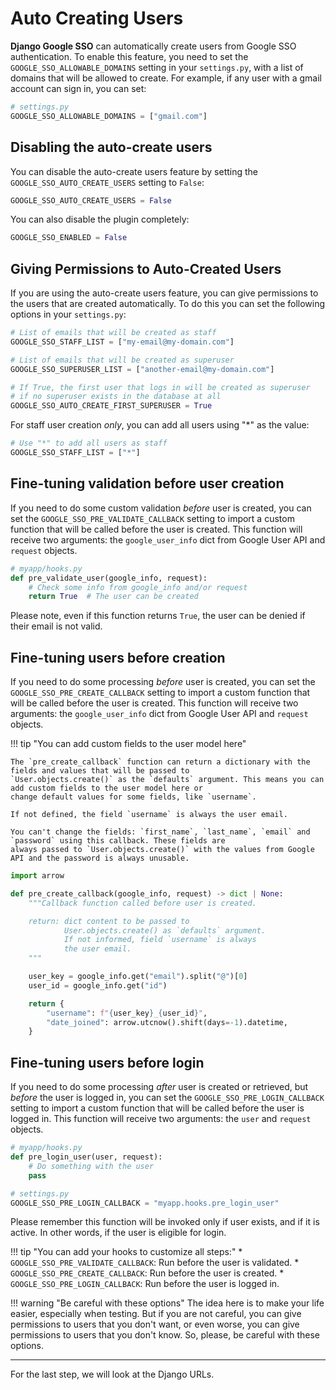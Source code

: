 # Auto Creating Users

**Django Google SSO** can automatically create users from Google SSO authentication. To enable this feature, you need to
set the `GOOGLE_SSO_ALLOWABLE_DOMAINS` setting in your `settings.py`, with a list of domains that will be allowed to create.
For example, if any user with a gmail account can sign in, you can set:

```python
# settings.py
GOOGLE_SSO_ALLOWABLE_DOMAINS = ["gmail.com"]
```

## Disabling the auto-create users

You can disable the auto-create users feature by setting the `GOOGLE_SSO_AUTO_CREATE_USERS` setting to `False`:

```python
GOOGLE_SSO_AUTO_CREATE_USERS = False
```

You can also disable the plugin completely:

```python
GOOGLE_SSO_ENABLED = False
```

## Giving Permissions to Auto-Created Users

If you are using the auto-create users feature, you can give permissions to the users that are created automatically. To do
this you can set the following options in your `settings.py`:

```python
# List of emails that will be created as staff
GOOGLE_SSO_STAFF_LIST = ["my-email@my-domain.com"]

# List of emails that will be created as superuser
GOOGLE_SSO_SUPERUSER_LIST = ["another-email@my-domain.com"]

# If True, the first user that logs in will be created as superuser
# if no superuser exists in the database at all
GOOGLE_SSO_AUTO_CREATE_FIRST_SUPERUSER = True
```

For staff user creation _only_, you can add all users using "*" as the value:

```python
# Use "*" to add all users as staff
GOOGLE_SSO_STAFF_LIST = ["*"]
```

## Fine-tuning validation before user creation

If you need to do some custom validation _before_ user is created, you can set the
`GOOGLE_SSO_PRE_VALIDATE_CALLBACK` setting to import a custom function that will be called before the user is created.
This function will receive two arguments: the `google_user_info` dict from Google User API and `request` objects.

```python
# myapp/hooks.py
def pre_validate_user(google_info, request):
    # Check some info from google_info and/or request
    return True  # The user can be created
```

Please note, even if this function returns `True`, the user can be denied if their email is not valid.

## Fine-tuning users before creation

If you need to do some processing _before_ user is created, you can set the
`GOOGLE_SSO_PRE_CREATE_CALLBACK` setting to import a custom function that will be called before the user is created.
This function will receive two arguments: the `google_user_info` dict from Google User API and `request` objects.

!!! tip "You can add custom fields to the user model here"

    The `pre_create_callback` function can return a dictionary with the fields and values that will be passed to
    `User.objects.create()` as the `defaults` argument. This means you can add custom fields to the user model here or
    change default values for some fields, like `username`.

    If not defined, the field `username` is always the user email.

    You can't change the fields: `first_name`, `last_name`, `email` and `password` using this callback. These fields are
    always passed to `User.objects.create()` with the values from Google API and the password is always unusable.


```python
import arrow

def pre_create_callback(google_info, request) -> dict | None:
    """Callback function called before user is created.

    return: dict content to be passed to
            User.objects.create() as `defaults` argument.
            If not informed, field `username` is always
            the user email.
    """

    user_key = google_info.get("email").split("@")[0]
    user_id = google_info.get("id")

    return {
        "username": f"{user_key}_{user_id}",
        "date_joined": arrow.utcnow().shift(days=-1).datetime,
    }
```

## Fine-tuning users before login

If you need to do some processing _after_ user is created or retrieved,
but _before_ the user is logged in, you can set the
`GOOGLE_SSO_PRE_LOGIN_CALLBACK` setting to import a custom function that will be called before the user is logged in.
This function will receive two arguments: the `user` and `request` objects.

```python
# myapp/hooks.py
def pre_login_user(user, request):
    # Do something with the user
    pass

# settings.py
GOOGLE_SSO_PRE_LOGIN_CALLBACK = "myapp.hooks.pre_login_user"
```

Please remember this function will be invoked only if user exists, and if it is active.
In other words, if the user is eligible for login.

!!! tip "You can add your hooks to customize all steps:"
    * `GOOGLE_SSO_PRE_VALIDATE_CALLBACK`: Run before the user is validated.
    * `GOOGLE_SSO_PRE_CREATE_CALLBACK`: Run before the user is created.
    * `GOOGLE_SSO_PRE_LOGIN_CALLBACK`: Run before the user is logged in.


!!! warning "Be careful with these options"
    The idea here is to make your life easier, especially when testing. But if you are not careful, you can give
    permissions to users that you don't want, or even worse, you can give permissions to users that you don't know.
    So, please, be careful with these options.

---

For the last step, we will look at the Django URLs.
